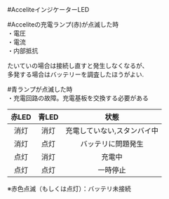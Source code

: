 #AcceliteインジケーターLED  
  
#Acceliteの充電ランプ(赤)が点滅した時  
・電圧  
・電流  
・内部抵抗  
  
たいていの場合は接続し直すと発生しなくなるが、  
多発する場合はバッテリーを調査したほうがよい.  
  
#青ランプが点滅した時  
・充電回路の故障。充電基板を交換する必要がある  
  
| 赤LED   |  青LED  |             状態              |  
|:-------:|:-------:|:-----------------------------:|  
|  消灯   |   消灯  |  充電していない,スタンバイ中  |  
|  消灯   |   点灯  |  バッテリに問題発生           |  
|  点灯   |   消灯  |  充電中                       |  
|  点灯   |   点灯  | 一時停止                      |  
※赤色点滅（もしくは点灯）：バッテリ未接続

 


